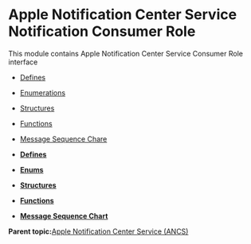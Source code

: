 # Apple Notification Center Service Notification Consumer Role

This module contains Apple Notification Center Service Consumer Role<br /> interface

-   [Defines](GUID-FA186D8B-2D1E-448A-B617-68765880B0A0.md)
-   [Enumerations](GUID-EAAE0DDB-EBEC-493D-98DB-21037F1C06C6.md)
-   [Structures](GUID-9D4040A1-4922-48F6-BA70-EB4B094F9B91.md)
-   [Functions](GUID-8C9E1D47-B753-4EBC-A021-73E42F908146.md)
-   [Message Sequence Chare](GUID-1521780D-C191-4267-8309-126E9F995179.md)

-   **[Defines](GUID-FA186D8B-2D1E-448A-B617-68765880B0A0.md)**  

-   **[Enums](GUID-EAAE0DDB-EBEC-493D-98DB-21037F1C06C6.md)**  

-   **[Structures](GUID-9D4040A1-4922-48F6-BA70-EB4B094F9B91.md)**  

-   **[Functions](GUID-8C9E1D47-B753-4EBC-A021-73E42F908146.md)**  

-   **[Message Sequence Chart](GUID-1521780D-C191-4267-8309-126E9F995179.md)**  


**Parent topic:**[Apple Notification Center Service \(ANCS\)](GUID-60C31EFB-81A9-4DDB-877F-CA13A1D7D247.md)

